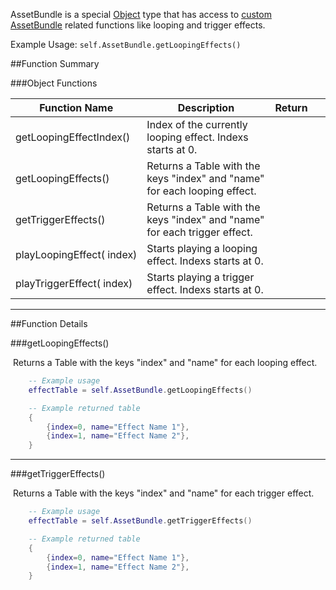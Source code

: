 AssetBundle is a special [Object](object.md) type that has access to [custom AssetBundle](https://kb.tabletopsimulator.com/custom-content/custom-assetbundle/) related functions like looping and trigger effects.

Example Usage: `self.AssetBundle.getLoopingEffects()`

##Function Summary

###Object Functions

Function Name | Description | Return | &nbsp;
-- | -- | -- | --
<a class="anchor" id="getloopingeffectindex"></a>getLoopingEffectIndex()  |  Index of the currently looping effect. Indexs starts at 0. | [<span class="ret int"></span>](types.md)
getLoopingEffects()  |  Returns a Table with the keys "index" and "name" for each looping effect. | [<span class="ret tab"></span>](types.md) | [<span class="i"></span>](#getloopingeffects)
getTriggerEffects()  |  Returns a Table with the keys "index" and "name" for each trigger effect. | [<span class="ret tab"></span>](types.md) | [<span class="i"></span>](#gettriggereffects)
<a class="anchor" id="playloopingeffect"></a>playLoopingEffect([<span class="tag int"></span>](types.md)&nbsp;index)  |  Starts playing a looping effect. Indexs starts at 0. | [<span class="ret nil"></span>](types.md) |
<a class="anchor" id="playtriggereffect"></a>playTriggerEffect([<span class="tag int"></span>](types.md)&nbsp;index)  |  Starts playing a trigger effect. Indexs starts at 0. | [<span class="ret nil"></span>](types.md) |

---

##Function Details

###getLoopingEffects()

[<span class="ret tab"></span>](types.md)&nbsp;Returns a Table with the keys "index" and "name" for each looping effect.

``` Lua
	-- Example usage
	effectTable = self.AssetBundle.getLoopingEffects()
```
``` Lua
	-- Example returned table
	{
		{index=0, name="Effect Name 1"},
		{index=1, name="Effect Name 2"},
	}
```

---


###getTriggerEffects()

[<span class="ret tab"></span>](types.md)&nbsp;Returns a Table with the keys "index" and "name" for each trigger effect.

``` Lua
	-- Example usage
	effectTable = self.AssetBundle.getTriggerEffects()
```
``` Lua
	-- Example returned table
	{
		{index=0, name="Effect Name 1"},
		{index=1, name="Effect Name 2"},
	}
```
